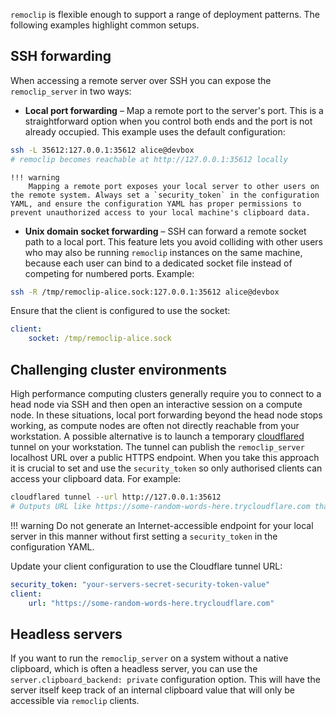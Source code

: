 
`remoclip` is flexible enough to support a range of deployment patterns. The
following examples highlight common setups.

## SSH forwarding

When accessing a remote server over SSH you can expose the `remoclip_server` in two ways:

   - **Local port forwarding** – Map a remote port to the server's port. This is a straightforward option when you control both ends and the port is not already occupied. This example uses the default configuration:
   ```bash
   ssh -L 35612:127.0.0.1:35612 alice@devbox
   # remoclip becomes reachable at http://127.0.0.1:35612 locally
   ```

    !!! warning
        Mapping a remote port exposes your local server to other users on the remote system. Always set a `security_token` in the configuration YAML, and ensure the configuration YAML has proper permissions to prevent unauthorized access to your local machine's clipboard data.

   - **Unix domain socket forwarding** – SSH can forward a remote socket path to a local port. This feature lets you avoid colliding with other users who may also be running `remoclip` instances on the same machine, because each user can bind to a dedicated socket file instead of competing for numbered ports. Example:
   ```bash
   ssh -R /tmp/remoclip-alice.sock:127.0.0.1:35612 alice@devbox
   ```
   Ensure that the client is configured to use the socket:
   ```yaml title="~/.remoclip.yaml"
   client:
       socket: /tmp/remoclip-alice.sock
   ```


## Challenging cluster environments

High performance computing clusters generally require you to connect to a head node via SSH and then open an interactive session on a compute node. In these situations, local port forwarding beyond the head node stops working, as compute nodes are often not directly reachable from your workstation. A possible alternative is to launch a temporary [cloudflared](https://github.com/cloudflare/cloudflared) tunnel on your workstation. The tunnel can publish the `remoclip_server` localhost URL over a public HTTPS endpoint. When you take this approach it is crucial to set and use the `security_token` so only authorised clients can access your clipboard data. For example:

```bash
cloudflared tunnel --url http://127.0.0.1:35612
# Outputs URL like https://some-random-words-here.trycloudflare.com that forwards to your remoclip server
```

!!! warning
    Do not generate an Internet-accessible endpoint for your local server in this manner without first setting a `security_token` in the configuration YAML.

Update your client configuration to use the Cloudflare tunnel URL:

```yaml title="~/.remoclip.yaml"
security_token: "your-servers-secret-security-token-value"
client:
    url: "https://some-random-words-here.trycloudflare.com"
```

## Headless servers

If you want to run the `remoclip_server` on a system without a native clipboard, which is often a headless server, you can use the `server.clipboard_backend: private` configuration option. This will have the server itself keep track of an internal clipboard value that will only be accessible via `remoclip` clients.
